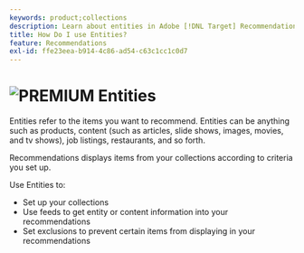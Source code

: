 ```yaml
---
keywords: product;collections
description: Learn about entities in Adobe [!DNL Target] Recommendations. Entities refer to the items you want to recommend using [!DNL Target], such as articles, movies, or products.
title: How Do I use Entities?
feature: Recommendations
exl-id: ffe23eea-b914-4c86-ad54-c63c1cc1c0d7
---
```

# ![PREMIUM](/help/assets/premium.png) Entities

Entities refer to the items you want to recommend. Entities can be anything such as products, content (such as articles, slide shows, images, movies, and tv shows), job listings, restaurants, and so forth.

Recommendations displays items from your collections according to criteria you set up.

Use Entities to:

* Set up your collections 
* Use feeds to get entity or content information into your recommendations 
* Set exclusions to prevent certain items from displaying in your recommendations
